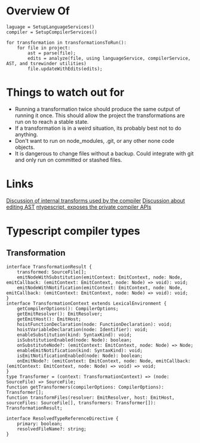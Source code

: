 # Overview Of

```
laguage = SetupLanguageServices()
compiler = SetupCompilerServices()

for transformation in transformationsToRun():
    for file in project:
        ast = parse(file);
        edits = analyze(file, using languageService, compilerService, AST, and tsrewinder utilities)
        file.updateWithEdits(edits);
```

# Things to watch out for

* Running a transformation twice should produce the same output of running it once. This should allow the project the transformations are run on to reach a stable state.
* If a transformation is in a weird situation, its probably best not to do anything.
* Don't want to run on node_modules, .git, or any other none code objects.
* It is dangerous to change files without a backup. Could integrate with git and only run on committed or stashed files.

# Links
[Discussion of internal transforms used by the compiler](https://github.com/Microsoft/TypeScript/issues/5595)
[Discussion about editing AST](https://github.com/Microsoft/TypeScript/issues/1651)
[ntypescript, exposes the private compiler APIs](https://github.com/TypeStrong/ntypescript)

# Typescript compiler types

## Transformation
```
interface TransformationResult {
    transformed: SourceFile[];
    emitNodeWithSubstitution(emitContext: EmitContext, node: Node, emitCallback: (emitContext: EmitContext, node: Node) => void): void;
    emitNodeWithNotification(emitContext: EmitContext, node: Node, emitCallback: (emitContext: EmitContext, node: Node) => void): void;
}
interface TransformationContext extends LexicalEnvironment {
    getCompilerOptions(): CompilerOptions;
    getEmitResolver(): EmitResolver;
    getEmitHost(): EmitHost;
    hoistFunctionDeclaration(node: FunctionDeclaration): void;
    hoistVariableDeclaration(node: Identifier): void;
    enableSubstitution(kind: SyntaxKind): void;
    isSubstitutionEnabled(node: Node): boolean;
    onSubstituteNode?: (emitContext: EmitContext, node: Node) => Node;
    enableEmitNotification(kind: SyntaxKind): void;
    isEmitNotificationEnabled(node: Node): boolean;
    onEmitNode?: (emitContext: EmitContext, node: Node, emitCallback: (emitContext: EmitContext, node: Node) => void) => void;
}
type Transformer = (context: TransformationContext) => (node: SourceFile) => SourceFile;
function getTransformers(compilerOptions: CompilerOptions): Transformer[];
function transformFiles(resolver: EmitResolver, host: EmitHost, sourceFiles: SourceFile[], transformers: Transformer[]): TransformationResult;

interface ResolvedTypeReferenceDirective {
    primary: boolean;
    resolvedFileName?: string;
}
```
